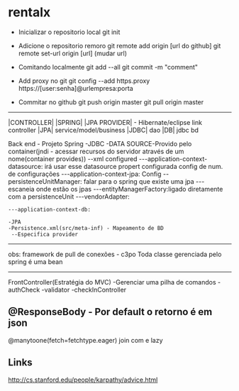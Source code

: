 # rentalx

- Inicializar o repositorio local
git init

- Adicione o repositorio remoro 
git remote add origin [url do github]
git remote set-url origin [url] (mudar url)
- Comitando localmente
git add --all
git commit -m "comment"

- Add proxy no git
git config --add https.proxy https://[user:senha]@urlempresa:porta

- Commitar no github
git push origin master
git pull origin master

 ------------------------------------------------------------

  |CONTROLLER|
    |SPRING|
 |JPA PROVIDER| - Hibernate/eclipse link       controller
     |JPA|                               service/model/business
     |JDBC|                                      dao
     |DB|                                       jdbc
                                                 bd
                                                
 
  Back end - Projeto Spring 
  -JDBC
  -DATA SOURCE-Provido pelo container(jndi - acessar recursos do servidor através de um nome(container provides))
  --xml configured
  ---application-context-datasource:  <bean id="dataSource" class="org.apache.commons.dbcp2.BasicDataSource"> irá usar esse datasource
                                      <property name="url" value="${db.url}"/> propert configurada
                                      <property name="initialSize" value="10"/>		config de num. de configurações	
	                                  	<property name="maxTotal" value="30"/>
	---application-context-jpa: Config 
	  --persistenceUnitManager: falar para o spring que existe uma jpa
	  ---<property name="packagesToScan" value="com.rentalx"/> escaneia onde estão os jpas
	  ---entityManagerFactory:ligado diretamente com a persistenceUnit
	  ---vendorAdapter:
	  
	---application-context-db:  
	
	-JPA
	-Persistence.xml(src/meta-inf) - Mapeamento de BD 
	 --Especifica provider
	                                  	
	                                  	
	                                  	
  ------------------------------------------------------------
  
  obs:
   framework de pull de conexões - c3po
   Toda classe gerenciada pelo spring é uma bean
   
   ------------------
   
   FrontController(Estratégia do MVC)
   -Gerenciar uma pilha de comandos	
   	-authCheck
   	-validator
   	-checkInController
   	
@ResponseBody - Por default o retorno é em json   	
-------------------------------------------------------------------
@manytoone(fetch=fetchtype.eager) join com
e lazy





Links
--------------
http://cs.stanford.edu/people/karpathy/advice.html
